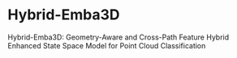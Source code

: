 # Hybrid-Emba3D
Hybrid-Emba3D: Geometry-Aware and Cross-Path Feature Hybrid Enhanced State Space Model for Point Cloud Classification
